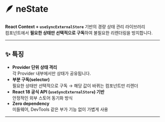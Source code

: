 # 🪶 neState

**React Context + `useSyncExternalStore`** 기반의 경량 상태 관리 라이브러리  
컴포넌트에서 **필요한 상태만 선택적으로 구독**하여 불필요한 리렌더링을 방지합니다.

---

## ✨ 특징

- **Provider 단위 상태 격리**  
  각 Provider 내부에서만 상태가 공유됩니다.
- **부분 구독(selector)**  
  필요한 상태만 선택적으로 구독 → 해당 값이 바뀌는 컴포넌트만 리렌더
- **React 18 공식 API (`useSyncExternalStore`) 기반**  
  안정적인 외부 스토어 동기화 방식
- **Zero dependency**  
  미들웨어, DevTools 같은 부가 기능 없이 가볍게 사용

---

